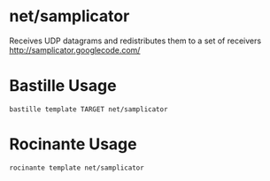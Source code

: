 # net/samplicator
Receives UDP datagrams and redistributes them to a set of receivers
http://samplicator.googlecode.com/

# Bastille Usage
```shell
bastille template TARGET net/samplicator
```

# Rocinante Usage
```shell
rocinante template net/samplicator
```
